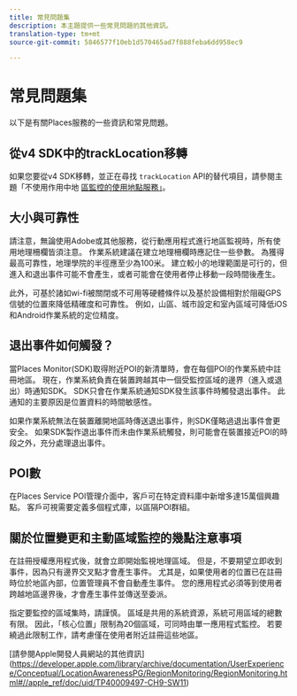 ```yaml
---
title: 常見問題集
description: 本主題提供一些常見問題的其他資訊。
translation-type: tm+mt
source-git-commit: 5846577f10eb1d570465ad7f888feba6dd958ec9

---
```



# 常見問題集

以下是有關Places服務的一些資訊和常見問題。

## 從v4 SDK中的trackLocation移轉

如果您要從v4 SDK移轉，並正在尋找 `trackLocation` API的替代項目，請參閱主題「不使用作用中地 [區監控的使用地點服務」](use-places-without-active-monitoring.md)。

## 大小與可靠性

請注意，無論使用Adobe或其他服務，從行動應用程式進行地區監視時，所有使用地理柵欄皆須注意。 作業系統建議在建立地理柵欄時應記住一些參數。 為獲得最高可靠性，地理學院的半徑應至少為100米。 建立較小的地理範圍是可行的，但進入和退出事件可能不會產生，或者可能會在使用者停止移動一段時間後產生。

此外，可基於諸如wi-fi被關閉或不可用等硬體條件以及基於設備相對於阻礙GPS信號的位置來降低精確度和可靠性。 例如，山區、城市設定和室內區域可降低iOS和Android作業系統的定位精度。

## 退出事件如何觸發？

當Places Monitor(SDK)取得附近POI的新清單時，會在每個POI的作業系統中註冊地區。 現在，作業系統負責在裝置跨越其中一個受監控區域的邊界（進入或退出）時通知SDK。 SDK只會在作業系統通知SDK發生該事件時觸發退出事件。 此通知的主要原因是位置資料的時間敏感性。

如果作業系統無法在裝置離開地區時傳送退出事件，則SDK僅略過退出事件會更安全。 如果SDK製作退出事件而未由作業系統觸發，則可能會在裝置接近POI的時段之外，充分處理退出事件。

## POI數

在Places Service POI管理介面中，客戶可在特定資料庫中新增多達15萬個興趣點。 客戶可視需要定義多個程式庫，以區隔POI群組。

## 關於位置變更和主動區域監控的幾點注意事項

在註冊授權應用程式後，就會立即開始監視地理區域。 但是，不要期望立即收到事件，因為只有邊界交叉點才會產生事件。 尤其是，如果使用者的位置已在註冊時位於地區內部，位置管理員不會自動產生事件。 您的應用程式必須等到使用者跨越地區邊界後，才會產生事件並傳送至委派。

指定要監控的區域集時，請謹慎。 區域是共用的系統資源，系統可用區域的總數有限。 因此，「核心位置」限制為20個區域，可同時由單一應用程式監控。 若要繞過此限制工作，請考慮僅在使用者附近註冊這些地區。

[請參閱Apple開發人員網站的其他資訊] (https://developer.apple.com/library/archive/documentation/UserExperience/Conceptual/LocationAwarenessPG/RegionMonitoring/RegionMonitoring.html#//apple_ref/doc/uid/TP40009497-CH9-SW11)
